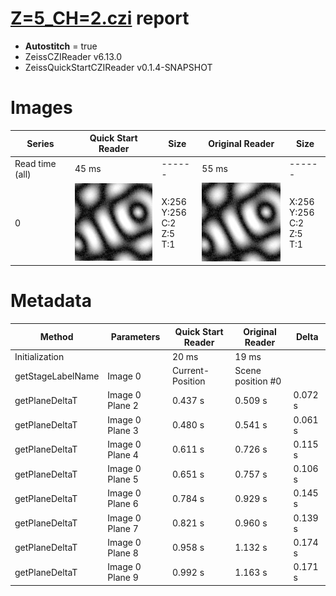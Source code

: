 # [Z=5_CH=2.czi](https://zenodo.org/record/7015307/files/Z%3D5_CH%3D2.czi) report
 - **Autostitch** = true
 - ZeissCZIReader v6.13.0
 - ZeissQuickStartCZIReader v0.1.4-SNAPSHOT

# Images 

| Series            | Quick Start Reader | Size | Original Reader | Size |
|-------------------|--------------------|------|-----------------|------|
| Read time (all)   |45 ms|------|55 ms|------|
|0|![Z=5_CH=2.quick_true.flat_true.stitch_true.series_0.jpg](Z=5_CH=2/Z=5_CH=2.quick_true.flat_true.stitch_true.series_0.jpg)|X:256<br>Y:256<br>C:2<br>Z:5<br>T:1|![Z=5_CH=2.quick_false.flat_true.stitch_true.series_0.jpg](Z=5_CH=2/Z=5_CH=2.quick_false.flat_true.stitch_true.series_0.jpg)|X:256<br>Y:256<br>C:2<br>Z:5<br>T:1|

# Metadata

|  Method            | Parameters       | Quick Start Reader | Original Reader | Delta  |
| -------------------|------------------|--------------------|-----------------|------- |
| Initialization     |                  |20 ms|19 ms|        |
| getStageLabelName| Image 0 | Current-Position| Scene position #0| |
| getPlaneDeltaT| Image 0 Plane 2 |  0.437 s |  0.509 s | 0.072 s |
| getPlaneDeltaT| Image 0 Plane 3 |  0.480 s |  0.541 s | 0.061 s |
| getPlaneDeltaT| Image 0 Plane 4 |  0.611 s |  0.726 s | 0.115 s |
| getPlaneDeltaT| Image 0 Plane 5 |  0.651 s |  0.757 s | 0.106 s |
| getPlaneDeltaT| Image 0 Plane 6 |  0.784 s |  0.929 s | 0.145 s |
| getPlaneDeltaT| Image 0 Plane 7 |  0.821 s |  0.960 s | 0.139 s |
| getPlaneDeltaT| Image 0 Plane 8 |  0.958 s |  1.132 s | 0.174 s |
| getPlaneDeltaT| Image 0 Plane 9 |  0.992 s |  1.163 s | 0.171 s |
